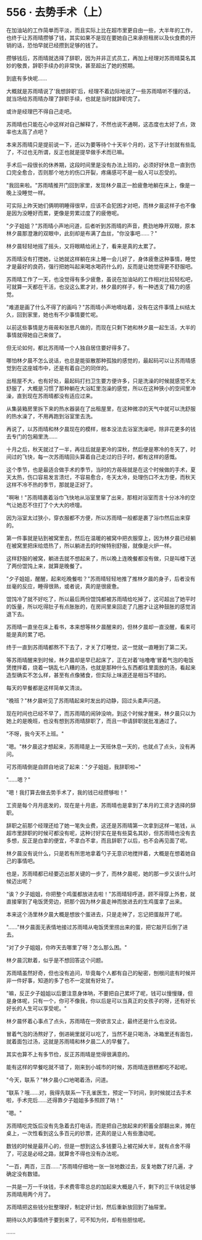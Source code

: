 <link rel="stylesheet" href="../../styles/text.css" />
<h1>556 · 去势手术（上）</h1>

在加油站的工作简单而平淡，而且实际上比在超市里更自由一些，大半年的工作，也终于让苏雨晴攒够了钱，其实如果不是现在要她自己来承担租房以及伙食费的开销的话，恐怕早就已经攒到足够的钱了。

攒够钱后，苏雨晴就选择了辞职，因为并非正式员工，再加上经理对苏雨晴莫名其妙的敬畏，辞职手续办的非常快，甚至超出了她的预期。

到底有多快呢......

大概就是苏雨晴说了'我想辞职'后，经理不着边际地说了一些苏雨晴听不懂的话，就当场给苏雨晴办理了辞职手续，也就是当时就辞职完了。

或许是经理巴不得自己走吧。

苏雨晴也只能在心中这样对自己解释了，不然也说不通啊，这态度也太好了点，效率也太高了点吧？

本来苏雨晴只是提前说一下，还以为要等待个十天半个月的，这下子计划就有些乱了，不过也无所谓，反正也就是提早做手术而已嘛。

手术后一段很长的休养期，这段时间里是没有办法上班的，必须好好休息一直到伤口完全愈合，否则那个地方的伤口开裂，疼痛感可不是一般人可以忍受的。

"我回来啦。"苏雨晴推开门回到家里，发现林夕晨正一脸疲惫地躺在床上，像是一晚上没睡觉一样。

可实际上昨天她们俩明明睡得很早，应该不会犯困才对吧，而林夕晨这样子也不像是因为没睡好而累，更像是劳累过度了的疲倦呢。

"夕子姐姐？"苏雨晴小声地问道，后者听到苏雨晴的声音，费劲地睁开双眼，原本林夕晨那澄澈的双眼中，此刻却是布满了血丝，"你没事吧......？"

林夕晨轻轻地摇了摇头，又将眼睛给闭上了，看来是真的太累了。

苏雨晴没有打搅她，让她就这样躺在床上睡一会儿好了，身体疲惫这种事情，睡觉才是最好的良药，强行把她叫起来喝水喝药什么的，反而是让她觉得更不舒服吧。

苏雨晴工作了一天，也没觉得有多少疲惫，虽说在加油站的工作相对比较轻松吧，可就算一天都在干活，也没这么累才对，林夕晨的样子，有一种透支了精力的感觉。

"难道是画了什么不得了的画吗？"苏雨晴小声地嘀咕着，没有在这件事情上纠结太久，回到家里，她也有不少事情要忙呢。

以前这些事情是方莜莜和张思凡做的，而现在只剩下她和林夕晨一起生活，大半的事情就得她自己来做了。

但无论如何，都比苏雨晴一个人独自居住要好得多了。

哪怕林夕晨不怎么说话，也总是能驱散那种孤独的感觉的，最起码可以让苏雨晴感觉到在这座城市中，还是有着自己的同伴的。

出租屋不大，也有好处，最起码打扫卫生要方便许多，只是洗澡的时候就感觉不太舒服了，大概是习惯了那种躺在大浴缸里泡澡的感觉，所以在这种狭小的空间里冲澡，直到现在苏雨晴都没有适应过来。

从集装箱房里拆下来的热水器装在了出租屋里，在这种微凉的天气中就可以洗舒服的热水澡了，不用再跑到浴室里去洗。

再说了，以苏雨晴和林夕晨现在的模样，根本没法去浴室洗澡吧，除非花更多的钱去专门的包厢里洗......

十月之后，秋天就过了一半，再往后就是更冷的深秋，然后便是寒冷的冬天了，时间过的飞快，每一次苏雨晴回头算着自己走过的日子时，都有这样的感慨。

这个季节，也是最适合做手术的季节，当时的方莜莜就是在这个时候做的手术，夏天太热，伤口容易发言溃烂，不容易愈合，冬天太冷，处理伤口不太方便，而秋天这样不冷不热的季节，那就是正好了。

"啊啾！"苏雨晴裹着浴巾飞快地从浴室里窜了出来，那相对浴室而言十分冰冷的空气让她忍不住打了个大大的喷嚏。

因为浴室太过狭小，穿衣服都不方便，所以苏雨晴一般都是裹了浴巾然后出来穿的。

第一件事就是钻到被窝里去，然后在温暖的被窝中把衣服穿上，因为林夕晨已经躺在被窝里把床给焐热了，所以躺进去的时候特别舒服，就像是火炉一样。

这样舒服的被窝，躺进去就不想起来了，所以晚上连晚餐都没有做，只是叫楼下送了两份馄饨上来，就算是晚餐了。

"夕子姐姐，醒醒，起来吃晚餐啦？"苏雨晴轻轻地推了推林夕晨的身子，后者没有丝毫的反应，睡得很熟，或者说，真的是很疲惫。

馄饨冷了就不好吃了，所以最后两份馄饨都被苏雨晴给吃掉了，这可超出了她平时的饭量，所以吃得肚子有点胀胀的，在房间里来回走了几圈才让这种鼓胀的感觉消退下去。

苏雨晴一直坐在床上看书，本来想等林夕晨醒来的，但林夕晨却一直没醒，看来可能是真的累了吧。

终于一直到苏雨晴都熬不下去了，才关了灯睡觉，这一觉就一直睡到了第二天。

等苏雨晴醒来到时候，林夕晨却是早已起床了，正在对着'咕噜噜'冒着气泡的电饭煲搅拌着，烧着一锅乱七八糟的汤，也就是那种什么东西都往里面放的汤，看起来造型确实不怎么样，甚至有点像猪食，但实际上味道还是相当不错的。

每天的早餐都是这样简单又清淡。

"晚班？"林夕晨听见了苏雨晴起来时发出的动静，回过头柔声问道。

现在时间也已经不早了，而苏雨晴的闹钟没响，到这个时候才醒来，林夕晨只以为她上的是晚班，也没有想到苏雨晴辞职了，而且一申请辞职就批准通过了。

"不呀，我今天不上班。"

"嗯。"林夕晨这才想起来，苏雨晴是上一天班休息一天的，也就点了点头，没有再问。

可苏雨晴倒是自顾自地说了起来："夕子姐姐，我辞职啦\~"

"......嗯？"

"嗯！我打算去做去势手术了，我的钱已经攒够啦！"

工资是每个月月底发的，现在是十月底，苏雨晴也是拿到了本月的工资才选择的辞职。

辞职之前那个经理还给了她一笔失业费，这还是苏雨晴第一次拿到这样一笔钱，从超市里辞职的时候可都没有呢，这种讨好实在是有些莫名其妙，但苏雨晴也没有去多想，反正是白拿的便宜，不拿白不拿，而且辞职了以后，也不会再见面了呢。

林夕晨没有说什么，只是若有所思地拿着勺子无意识地搅拌着，大概是在想着她自己的事情吧。

也是，苏雨晴都已经要迈出那关键的一步了，而林夕晨呢，她的那一步又该什么时候迈出呢？

"诶？夕子姐姐，你把整个鸡蛋都放进去啦！"苏雨晴轻呼道，顾不得穿上外套，就直接窜到了电饭煲旁边，把那个因为林夕晨走神而放进去的生鸡蛋拿了出来。

本来这个汤里林夕晨大概是想放个蛋进去，只是走神了，忘记把蛋敲开了呢。

"......"林夕晨面无表情地接过苏雨晴从电饭煲里捞出来的蛋，把它敲开后倒了进去。

"对了夕子姐姐，你昨天去哪里了呀？怎么那么困。"

林夕晨沉默着，似乎是不想回答这个问题。

苏雨晴虽然好奇，但也没有追问，毕竟每个人都有自己的秘密，刨根问底有时候并非一件好事，知道的多了也不一定就有好处了。

"嘛，反正夕子姐姐以后要注意身体呐，不要把自己累坏了呢，钱可以慢慢赚，但是身体呢，只有一个，你可不像我，你以后是可以当真正的女孩子的呀，还有好长好长的人生可以享受呢。"

林夕晨怀着心事点了点头，苏雨晴在一旁欲言又止，最终还是什么也没说。

冒着气泡的汤熬好了，倒进碗里就可以吃了，当然不是只喝汤，冰箱里还有面包，就着面包过汤，这就是苏雨晴和林夕晨二人的早餐了。

其实也算不上有多节俭，反正苏雨晴是觉得很满意的。

能有这样的早餐吃就不错了，刚来到小城市的时候，苏雨晴连嵌糕都吃不起呢。

"今天，联系？"林夕晨小口地喝着汤，问道。

"联系？哦......对，我得先联系一下孔雀医生，预定一下时间，到时候就过去手术啦，手术完后......还得靠夕子姐姐多多照顾了呐！"

"嗯。"

苏雨晴吃完饭后没有先急着去打电话，而是把自己放起来的积蓄全部翻出来，摊在桌上，一次性看到这么多百元的钞票，还真的是让人有些激动呢。

数钱的时候是最开心的，但是一想到这么多钱要马上被花掉大半，就有点舍不得了，可这是必经之路，就算舍不得也没有办法呢。

"一百，两百，三百......"苏雨晴仔细地一张一张地数过去，反复地数了好几遍，才确定没有数错。

一共是一万一千块钱，手术费零零总总的加起来大概是八千，剩下的三千块钱足够苏雨晴用两个月了。

苏雨晴把这些钱分批整理好，制定好计划，然后重新放回到了抽屉里。

期待以久的事情终于要到来了，可不知为何，却有些胆怯呢。

......
